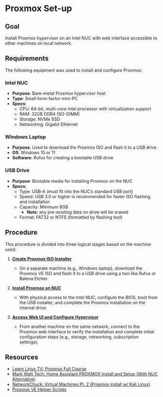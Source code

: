 # Proxmox Set-up

## Goal
Install Proxmox hypervisor on an Intel NUC with web interface accessible to other machines on local network.

## Requirements

The following equipment was used to install and configure Proxmox:

### Intel NUC

- **Purpose**: Bare-metal Proxmox hypervisor host
- **Type**: Small form-factor mini-PC
- **Specs**:
    - CPU: 64-bit, multi-core Intel processor with virtualization support
    - RAM: 32GB DDR4 (SO-DIMM)
    - Storage: NVMe SSD
    - Networking: Gigabit Ethernet

### Windows Laptop
- **Purpose**: Used to download the Proxmox ISO and flash it to a USB drive
- **OS**: Windows 10 or 11
- **Software**: Rufus for creating a bootable USB drive

### USB Drive
- **Purpose**: Bootable media for installing Proxmox on the NUC
- **Specs**:
    - Type: USB-A (must fit into the NUC’s standard USB port)
    - Speed: USB 3.0 or higher is recommended for faster ISO flashing and installation
    - Capacity: Minimum 8GB
        - **Note**: any pre-existing data on drive will be erased
    - Format: FAT32 or NTFS (formatted by flashing tool)

## Procedure

This procedure is divided into three logical stages based on the machine used:

1. **[Create Proxmox ISO Installer](01_proxmox-iso.md)**
   - On a separate machine (e.g., Windows laptop), download the Proxmox VE ISO and flash it to a USB drive using a tool like Rufus or Balena Etcher.

2. **[Install Proxmox on NUC](02_nuc-install.md)**
   - With physical access to the Intel NUC, configure the BIOS, boot from the USB installer, and complete the Proxmox installation on the internal drive.

3. **[Access Web UI and Configure Hypervisor](03_web-ui.md)**
   - From another machine on the same network, connect to the Proxmox web interface to verify the installation and complete initial configuration steps (e.g., storage, networking, subscription settings).

## Resources

- [Learn Linux TV: Proxmox Full Course](https://youtube.com/playlist?list=PLT98CRl2KxKHnlbYhtABg6cF50bYa8Ulo&si=OG2KcEjnQrU8l_qh)
- [Mark Watt Tech: Home Assistant PROXMOX Install and Setup (With NUC Alternative)](https://youtu.be/PrKQkI53xys?si=JC_IZlWFhL1uaeTq)
- [NetworkChuck: Virtual Machines Pt. 2 (Proxmox install w/ Kali Linux)](https://youtu.be/_u8qTN3cCnQ?si=UvFvcBShyHxs4Y3O)
- [Proxmox VE Helper Scripts](https://community-scripts.github.io/ProxmoxVE/)
